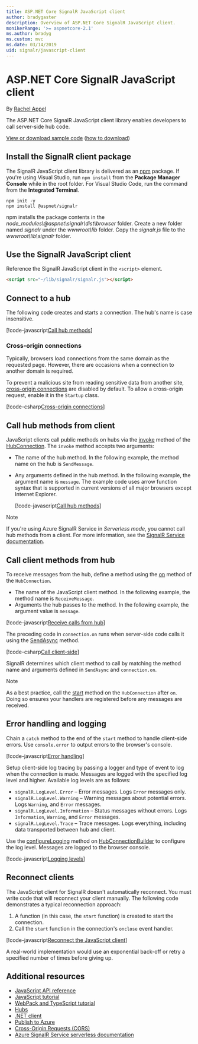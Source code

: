 ```yaml
---
title: ASP.NET Core SignalR JavaScript client
author: bradygaster
description: Overview of ASP.NET Core SignalR JavaScript client.
monikerRange: '>= aspnetcore-2.1'
ms.author: bradyg
ms.custom: mvc
ms.date: 03/14/2019
uid: signalr/javascript-client
---
```

# ASP.NET Core SignalR JavaScript client

By [Rachel Appel](http://twitter.com/rachelappel)

The ASP.NET Core SignalR JavaScript client library enables developers to call server-side hub code.

[View or download sample code](https://github.com/aspnet/Docs/tree/live/aspnetcore/signalr/javascript-client/sample) ([how to download](xref:index#how-to-download-a-sample))

## Install the SignalR client package

The SignalR JavaScript client library is delivered as an [npm](https://www.npmjs.com/) package. If you're using Visual Studio, run `npm install` from the **Package Manager Console** while in the root folder. For Visual Studio Code, run the command from the **Integrated Terminal**.

  ```console
  npm init -y
  npm install @aspnet/signalr
  ```

npm installs the package contents in the *node_modules\\@aspnet\signalr\dist\browser* folder. Create a new folder named *signalr* under the *wwwroot\\lib* folder. Copy the *signalr.js* file to the *wwwroot\lib\signalr* folder.

## Use the SignalR JavaScript client

Reference the SignalR JavaScript client in the `<script>` element.

```html
<script src="~/lib/signalr/signalr.js"></script>
```

## Connect to a hub

The following code creates and starts a connection. The hub's name is case insensitive.

[!code-javascript[Call hub methods](javascript-client/sample/wwwroot/js/chat.js?range=9-13,43-45)]

### Cross-origin connections

Typically, browsers load connections from the same domain as the requested page. However, there are occasions when a connection to another domain is required.

To prevent a malicious site from reading sensitive data from another site, [cross-origin connections](xref:security/cors) are disabled by default. To allow a cross-origin request, enable it in the `Startup` class.

[!code-csharp[Cross-origin connections](javascript-client/sample/Startup.cs?highlight=29-35,56)]

## Call hub methods from client

JavaScript clients call public methods on hubs via the [invoke](/javascript/api/%40aspnet/signalr/hubconnection#invoke) method of the [HubConnection](/javascript/api/%40aspnet/signalr/hubconnection). The `invoke` method accepts two arguments:

* The name of the hub method. In the following example, the method name on the hub is `SendMessage`.
* Any arguments defined in the hub method. In the following example, the argument name is `message`. The example code uses arrow function syntax that is supported in current versions of all major browsers except Internet Explorer.

  [!code-javascript[Call hub methods](javascript-client/sample/wwwroot/js/chat.js?range=24)]

> [!NOTE]
> If you're using Azure SignalR Service in *Serverless mode*, you cannot call hub methods from a client. For more information, see the [SignalR Service documentation](/azure/azure-signalr/signalr-concept-serverless-development-config).

## Call client methods from hub

To receive messages from the hub, define a method using the [on](/javascript/api/%40aspnet/signalr/hubconnection#on) method of the `HubConnection`.

* The name of the JavaScript client method. In the following example, the method name is `ReceiveMessage`.
* Arguments the hub passes to the method. In the following example, the argument value is `message`.

[!code-javascript[Receive calls from hub](javascript-client/sample/wwwroot/js/chat.js?range=14-19)]

The preceding code in `connection.on` runs when server-side code calls it using the [SendAsync](/dotnet/api/microsoft.aspnetcore.signalr.clientproxyextensions.sendasync) method.

[!code-csharp[Call client-side](javascript-client/sample/hubs/chathub.cs?range=8-11)]

SignalR determines which client method to call by matching the method name and arguments defined in `SendAsync` and `connection.on`.

> [!NOTE]
> As a best practice, call the [start](/javascript/api/%40aspnet/signalr/hubconnection#start) method on the `HubConnection` after `on`. Doing so ensures your handlers are registered before any messages are received.

## Error handling and logging

Chain a `catch` method to the end of the `start` method to handle client-side errors. Use `console.error` to output errors to the browser's console.

[!code-javascript[Error handling](javascript-client/sample/wwwroot/js/chat.js?range=49-51)]

Setup client-side log tracing by passing a logger and type of event to log when the connection is made. Messages are logged with the specified log level and higher. Available log levels are as follows:

* `signalR.LogLevel.Error` &ndash; Error messages. Logs `Error` messages only.
* `signalR.LogLevel.Warning` &ndash; Warning messages about potential errors. Logs `Warning`, and `Error` messages.
* `signalR.LogLevel.Information` &ndash; Status messages without errors. Logs `Information`, `Warning`, and `Error` messages.
* `signalR.LogLevel.Trace` &ndash; Trace messages. Logs everything, including data transported between hub and client.

Use the [configureLogging](/javascript/api/%40aspnet/signalr/hubconnectionbuilder#configurelogging) method on [HubConnectionBuilder](/javascript/api/%40aspnet/signalr/hubconnectionbuilder) to configure the log level. Messages are logged to the browser console.

[!code-javascript[Logging levels](javascript-client/sample/wwwroot/js/chat.js?range=9-12)]

## Reconnect clients

The JavaScript client for SignalR doesn't automatically reconnect. You must write code that will reconnect your client manually. The following code demonstrates a typical reconnection approach:

1. A function (in this case, the `start` function) is created to start the connection.
1. Call the `start` function in the connection's `onclose` event handler.

[!code-javascript[Reconnect the JavaScript client](javascript-client/sample/wwwroot/js/chat.js?range=28-40)]

A real-world implementation would use an exponential back-off or retry a specified number of times before giving up. 

## Additional resources

* [JavaScript API reference](/javascript/api/?view=signalr-js-latest)
* [JavaScript tutorial](xref:tutorials/signalr)
* [WebPack and TypeScript tutorial](xref:tutorials/signalr-typescript-webpack)
* [Hubs](xref:signalr/hubs)
* [.NET client](xref:signalr/dotnet-client)
* [Publish to Azure](xref:signalr/publish-to-azure-web-app)
* [Cross-Origin Requests (CORS)](xref:security/cors)
* [Azure SignalR Service serverless documentation](/azure/azure-signalr/signalr-concept-serverless-development-config)
